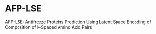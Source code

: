 # AFP-LSE
AFP-LSE: Antifreeze Proteins Prediction Using Latent Space Encoding of Composition of k-Spaced Amino Acid Pairs
